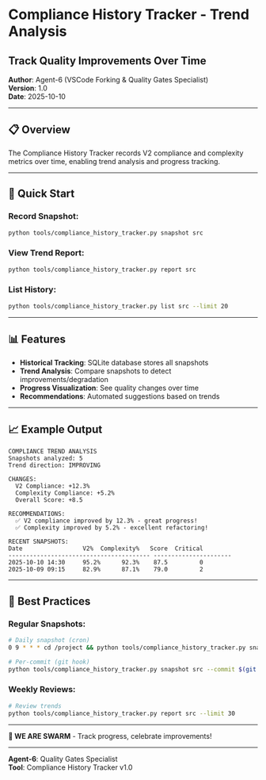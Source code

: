 # Compliance History Tracker - Trend Analysis
## Track Quality Improvements Over Time

**Author**: Agent-6 (VSCode Forking & Quality Gates Specialist)  
**Version**: 1.0  
**Date**: 2025-10-10

---

## 📋 **Overview**

The Compliance History Tracker records V2 compliance and complexity metrics over time, enabling trend analysis and progress tracking.

---

## 🚀 **Quick Start**

### **Record Snapshot**:
```bash
python tools/compliance_history_tracker.py snapshot src
```

### **View Trend Report**:
```bash
python tools/compliance_history_tracker.py report src
```

### **List History**:
```bash
python tools/compliance_history_tracker.py list src --limit 20
```

---

## 📊 **Features**

- **Historical Tracking**: SQLite database stores all snapshots
- **Trend Analysis**: Compare snapshots to detect improvements/degradation
- **Progress Visualization**: See quality changes over time
- **Recommendations**: Automated suggestions based on trends

---

## 📈 **Example Output**

```
COMPLIANCE TREND ANALYSIS
Snapshots analyzed: 5
Trend direction: IMPROVING

CHANGES:
  V2 Compliance: +12.3%
  Complexity Compliance: +5.2%
  Overall Score: +8.5

RECOMMENDATIONS:
  ✅ V2 compliance improved by 12.3% - great progress!
  ✅ Complexity improved by 5.2% - excellent refactoring!

RECENT SNAPSHOTS:
Date                 V2%  Complexity%   Score  Critical
---------------------------------------- ----------------------
2025-10-10 14:30     95.2%      92.3%    87.5         0
2025-10-09 09:15     82.9%      87.1%    79.0         2
```

---

## 🎯 **Best Practices**

### **Regular Snapshots**:
```bash
# Daily snapshot (cron)
0 9 * * * cd /project && python tools/compliance_history_tracker.py snapshot src

# Per-commit (git hook)
python tools/compliance_history_tracker.py snapshot src --commit $(git rev-parse HEAD)
```

### **Weekly Reviews**:
```bash
# Review trends
python tools/compliance_history_tracker.py report src --limit 30
```

---

**🐝 WE ARE SWARM** - Track progress, celebrate improvements!

---

**Agent-6**: Quality Gates Specialist  
**Tool**: Compliance History Tracker v1.0



